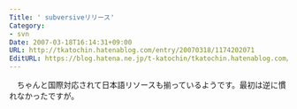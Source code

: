 ```yaml
---
Title: ' subversiveリリース'
Category:
- svn
Date: 2007-03-18T16:14:31+09:00
URL: http://tkatochin.hatenablog.com/entry/20070318/1174202071
EditURL: https://blog.hatena.ne.jp/t-katochin/tkatochin.hatenablog.com/atom/entry/6653586347154755544
---
```


　ちゃんと国際対応されて日本語リソースも揃っているようです。最初は逆に慣れなかったですが。
